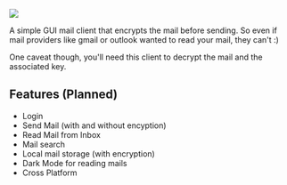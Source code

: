 ![](https://github.com/sz47/NexMail/blob/main/images/nexmail_main.png)


A simple GUI mail client that encrypts the mail before sending. So even if mail providers like gmail or outlook wanted to read your mail, they can't :)

One caveat though, you'll need this client to decrypt the mail and the associated key.

## Features (Planned)

+ Login
+ Send Mail (with and without encyption)
+ Read Mail from Inbox
+ Mail search
+ Local mail storage (with encryption)
+ Dark Mode for reading mails
+ Cross Platform
